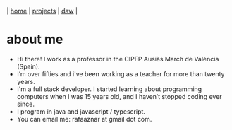 
| [home](home.md) | [projects](projects.md) | [daw](daw.md) |

# about me

* Hi there! I work as a professor in the CIPFP Ausiàs March de València (Spain).
* I’m over fifties and i've been working as a teacher for more than twenty years.
* I'm a full stack developer. I started learning about programming computers when I was 15 years old, and I haven’t stopped coding ever since.
* I program in java and javascript / typescript.
* You can email me: rafaaznar at gmail dot com.


